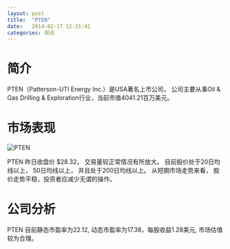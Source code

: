 ```yaml
---
layout: post
title:  "PTEN"
date:   2014-02-17 12:21:41
categories: 观点
---
```


# 简介
PTEN（Patterson-UTI Energy Inc.）是USA著名上市公司，
公司主要从事Oil & Gas Drilling & Exploration行业，当前市值4041.21百万美元。

# 市场表现

![PTEN](http://finviz.com/chart.ashx?t=PTEN&ty=c&ta=1&p=d&s=l)

PTEN 昨日收盘价 $28.32，
交易量较正常情况有所放大。
目前股价处于20日均线以上，
50日均线以上，
并且处于200日均线以上。
从短期市场走势来看，
股价走势平稳，投资者应减少无谓的操作。

# 公司分析
PTEN 目前静态市盈率为22.12, 动态市盈率为17.38，每股收益1.28美元,
市场估值较为合理。
